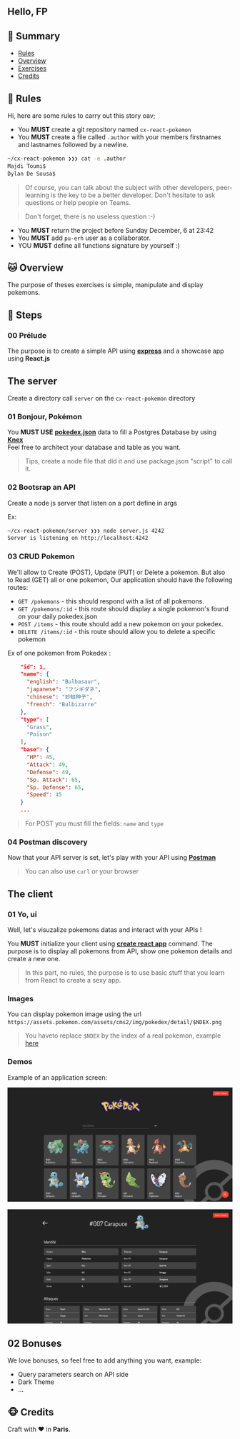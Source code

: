 ## Hello, FP

## <a name='TOC'>🐼 Summary</a>

- [Rules](#rules)
- [Overview](#overview)
- [Exercises](#exercises)
- [Credits](#credits)

## <a name='overview'>🦊 Rules</a>

Hi, here are some rules to carry out this story oav;

- You **MUST** create a git repository named `cx-react-pokemon`
- You **MUST** create a file called `.author` with your members firstnames and lastnames followed by a newline.

```sh
~/cx-react-pokemon ❯❯❯ cat -e .author
Majdi Toumi$
Dylan De Sousa$
```

> Of course, you can talk about the subject with other developers, peer-learning is
> the key to be a better developer. Don't hesitate to ask questions or help people on Teams.

> Don't forget, there is no useless question :-)

- You **MUST** return the project before Sunday December, 6 at 23:42
- You **MUST** add `pu-erh` user as a collaborator.
- YOU **MUST** define all functions signature by yourself :)

## <a name='overview'>🐱 Overview</a>

The purpose of theses exercises is simple, manipulate and display pokemons.

## <a name='steps'>🐨 Steps</a>

### 00 Prélude

The purpose is to create a simple API using [**express**](https://expressjs.com/fr/) and a showcase app using **React.js**

## The server

Create a directory call `server` on the `cx-react-pokemon` directory

### 01 Bonjour, Pokémon

You **MUST USE** [**pokedex.json**](./pokedex.json) data to fill a Postgres Database by using [**Knex**](http://knexjs.org/)<br />
Feel free to architect your database and table as you want.

> Tips, create a node file that did it and use package.json "script" to call it.

### 02 Bootsrap an API

Create a node js server that listen on a port define in args

Ex:
```sh
~/cx-react-pokemon/server ❯❯❯ node server.js 4242
Server is listening on http://localhost:4242
```

### 03 CRUD Pokemon

We'll allow to Create (POST), Update (PUT) or Delete a pokemon. But also to Read (GET) all or one pokemon,
Our application should have the following routes:

- `GET /pokemons` - this should respond with a list of all pokemons.
- `GET /pokemons/:id` - this route should display a single pokemon's found on your daily pokedex.json
- `POST /items` - this route should add a new pokemon on your pokedex.
- `DELETE /items/:id` - this route should allow you to delete a specific pokemon

Ex of one pokemon from Pokedex :

```json
    "id": 1,
    "name": {
      "english": "Bulbasaur",
      "japanese": "フシギダネ",
      "chinese": "妙蛙种子",
      "french": "Bulbizarre"
    },
    "type": [
      "Grass",
      "Poison"
    ],
    "base": {
      "HP": 45,
      "Attack": 49,
      "Defense": 49,
      "Sp. Attack": 65,
      "Sp. Defense": 65,
      "Speed": 45
    }
    ...
```

> For POST you must fill the fields: `name` and `type`

### 04 Postman discovery

Now that your API server is set, let's play with your API using [**Postman**](https://www.postman.com/collection/)

> You can also use `curl` or your browser

## The client

### 01 Yo, ui

Well, let's visuzalize pokemons datas and interact with your APIs !<br />

You **MUST** initialize your client using [**create react app**](https://fr.reactjs.org/docs/create-a-new-react-app.html#create-react-app) command.
The purpose is to display all pokemons from API, show one pokemon details and create a new one.

> In this part, no rules, the purpose is to use basic stuff that you learn from React to create a sexy app.

### Images

You can display pokemon image using the url `https://assets.pokemon.com/assets/cms2/img/pokedex/detail/$NDEX.png`

> You haveto replace `$NDEX` by the index of a real pokemon, example [here](https://assets.pokemon.com/assets/cms2/img/pokedex/detail/001.png)

### Demos

Example of an application screen:

<p align="center">
  <img alt="" src="screen.1.png" />
</p>

<p align="center">
  <img alt="" src="screen.2.png" />
</p>

## 02 Bonuses

We love bonuses, so feel free to add anything you want, example:
- Query parameters search on API side
- Dark Theme
- ...

## <a name='credits'>🐵 Credits</a>

Craft with :heart: in **Paris**.
